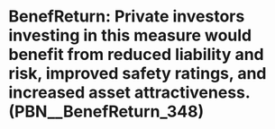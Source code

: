 # BenefReturn: __Private investors investing in this measure would benefit from reduced liability and risk, improved safety ratings, and increased asset attractiveness.__ (PBN__BenefReturn_348)

